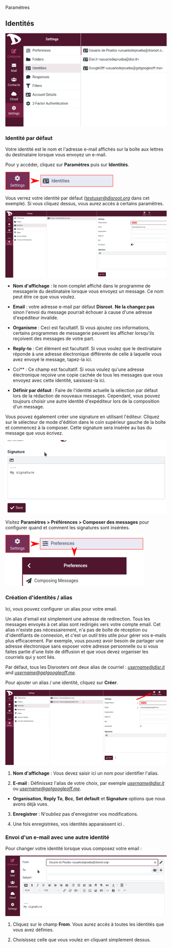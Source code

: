 Paramètres

## Identités

![Identités](en/set_identities.png)

### Identité par défaut
Votre identité est le nom et l'adresse e-mail affichés sur la boîte aux lettres du destinataire lorsque vous envoyez un e-mail.

Pour y accéder, cliquez sur **Paramètres** puis sur **Identités**.

![Identités](en/settings_identities.png)

Vous verrez votre identité par défaut (*testuser@disroot.org* dans cet exemple).
Si vous cliquez dessus, vous aurez accès à certains paramètres.

![Identités](en/identities.png)

- **Nom d'affichage** : le nom complet affiché dans le programme de messagerie du destinataire lorsque vous envoyez un message. Ce nom peut être ce que vous voulez.

- **Email** : votre adresse e-mail par défaut **Disroot**. **Ne la changez pas** sinon l'envoi du message pourrait échouer à cause d'une adresse d'expéditeur invalide.

- **Organisme** : Ceci est facultatif. Si vous ajoutez ces informations, certains programmes de messagerie peuvent les afficher lorsqu'ils reçoivent des messages de votre part.

- **Reply-to** : Cet élément est facultatif. Si vous voulez que le destinataire réponde à une adresse électronique différente de celle à laquelle vous avez envoyé le message, tapez-la ici.

- Cci** : Ce champ est facultatif. Si vous voulez qu'une adresse électronique reçoive une copie cachée de tous les messages que vous envoyez avec cette identité, saisissez-la ici.

- **Définir par défaut** : Faire de l'identité actuelle la sélection par défaut lors de la rédaction de nouveaux messages. Cependant, vous pouvez toujours choisir une autre identité d'expéditeur lors de la composition d'un message.

Vous pouvez également créer une signature en utilisant l'éditeur. Cliquez sur le sélecteur de mode d'édition dans le coin supérieur gauche de la boîte et commencez à la composer. Cette signature sera insérée au bas du message que vous écrivez.

![Identités](en/signature.gif)

Visitez **Paramètres > Préférences > Composer des messages** pour configurer quand et comment les signatures sont insérées.

![Identités](../01.preferences/en/pref_composing.png)

### Création d'identités / alias
Ici, vous pouvez configurer un alias pour votre email.

Un alias d'email est simplement une adresse de redirection. Tous les messages envoyés à cet alias sont redirigés vers votre compte email. Cet alias n'existe pas nécessairement, n'a pas de boîte de réception ou d'identifiants de connexion, et c'est un outil très utile pour gérer vos e-mails plus efficacement. Par exemple, vous pouvez avoir besoin de partager une adresse électronique sans exposer votre adresse personnelle ou si vous faites partie d'une liste de diffusion et que vous devez organiser les courriels qui y sont liés.

Par défaut, tous les Disrooters ont deux alias de courriel : *username@disr.it* and *username@getgoogleoff.me*.<br>

Pour ajouter un alias / une identité, cliquez sur **Créer**.

![Identities](en/identities_new.png)

1. **Nom d'affichage** : Vous devez saisir ici un nom pour identifier l'alias.

2. **E-mail** : Définissez l'alias de votre choix, par exemple *username@disr.it* ou *username@getgoogleoff.me*.

- **Organisation**, **Reply To**, **Bcc**, **Set default** et **Signature** options que nous avons déjà vues.

3. **Enregistrer** : N'oubliez pas d'enregistrer vos modifications.

4. Une fois enregistrées, vos identités apparaissent ici .


### Envoi d'un e-mail avec une autre identité
Pour changer votre identité lorsque vous composez votre email :

![Identités](en/select_id.gif)

1. Cliquez sur le champ **From**. Vous aurez accès à toutes les identités que vous avez définies.

2. Choisissez celle que vous voulez en cliquant simplement dessus.
